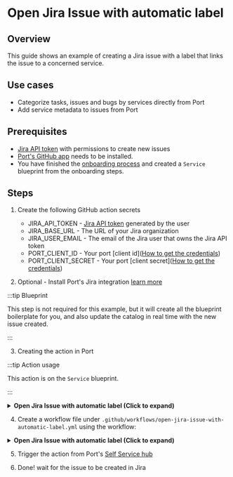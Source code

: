# Open Jira Issue with automatic label

## Overview
This guide shows an example of creating a Jira issue with a label that links the issue to a concerned service.

## Use cases
* Categorize tasks, issues and bugs by services directly from Port
* Add service metadata to issues from Port

## Prerequisites

* [Jira API token](https://support.atlassian.com/atlassian-account/docs/manage-api-tokens-for-your-atlassian-account/) with permissions to create new issues
* [Port's GitHub app](https://github.com/apps/getport-io) needs to be installed.
* You have finished the [onboarding process](/quickstart) and created a `Service` blueprint from the onboarding steps.

## Steps

1. Create the following GitHub action secrets

    * JIRA_API_TOKEN - [Jira API token](https://support.atlassian.com/atlassian-account/docs/manage-api-tokens-for-your-atlassian-account) generated by the user
    * JIRA_BASE_URL - The URL of your Jira organization
    * JIRA_USER_EMAIL - The email of the Jira user that owns the Jira API token
    * PORT_CLIENT_ID - Your port [client id]([How to get the credentials](https://docs.getport.io/build-your-software-catalog/sync-data-to-catalog/api/#find-your-port-credentials))
    * PORT_CLIENT_SECRET - Your port [client secret]([How to get the credentials](https://docs.getport.io/build-your-software-catalog/sync-data-to-catalog/api/#find-your-port-credentials))

2. Optional - Install Port's Jira integration [learn more](https://docs.getport.io/build-your-software-catalog/sync-data-to-catalog/project-management/jira#installation)

:::tip Blueprint

This step is not required for this example, but it will create all the blueprint boilerplate for you, and also update the catalog in real time with the new issue created.

:::

3. Creating the action in Port

:::tip Action usage

This action is on the `Service` blueprint.

:::

<details>
<summary><b>Open Jira Issue with automatic label (Click to expand)</b></summary>

```json showLineNumbers
{
  "identifier": "open_jira_issue_with_automatic_label",
  "title": "Open Jira Issue with automatic label",
  "icon": "Jira",
  "userInputs": {
    "properties": {
      "title": {
        "title": "Title",
        "description": "Title of the Jira issue",
        "icon": "Jira",
        "type": "string"
      },
      "type": {
        "title": "Type",
        "description": "Issue type",
        "icon": "Jira",
        "type": "string",
        "default": "Task",
        "enum": [
          "Task",
          "Story",
          "Bug",
          "Epic"
        ],
        "enumColors": {
          "Task": "blue",
          "Story": "green",
          "Bug": "red",
          "Epic": "pink"
        }
      }
    },
    "required": [
      "title",
      "type"
    ],
    "order": [
      "title",
      "type"
    ]
  },
  "invocationMethod": {
    "type": "GITHUB",
    "org": "<Enter GitHub organization>",
    "repo": "<Enter GitHub repository>",
    "workflow": "open-jira-issue-with-automatic-label.yml",
    "omitUserInputs": false,
    "omitPayload": false,
    "reportWorkflowStatus": true
  },
  "trigger": "DAY-2",
  "description": "Creates a Jira issue with a label to the concerned service.",
  "requiredApproval": false
}
```

</details>

4. Create a workflow file under `.github/workflows/open-jira-issue-with-automatic-label.yml` using the workflow:

<details>
<summary><b>Open Jira Issue with automatic label (Click to expand)</b></summary>

```yaml showLineNumbers
name: Open Jira Issue with automatic label
on:
  workflow_dispatch:
    inputs:
      title:
        required: true
        type: string
      type:
        required: true
        type: string
      port_payload:
        required: true
        description:
          Port's payload, including details for who triggered the action and
          general context (blueprint, run id, etc...)
        type: string
jobs:
  create-entity-in-port-and-update-run:
    runs-on: ubuntu-latest
    steps:
      - name: Login
        uses: atlassian/gajira-login@v3
        env:
          JIRA_BASE_URL: ${{ secrets.JIRA_BASE_URL }}
          JIRA_USER_EMAIL: ${{ secrets.JIRA_USER_EMAIL }}
          JIRA_API_TOKEN: ${{ secrets.JIRA_API_TOKEN }}

      - name: Inform starting of jira issue creation
        uses: port-labs/port-github-action@v1
        with:
          clientId: ${{ secrets.PORT_CLIENT_ID }}
          clientSecret: ${{ secrets.PORT_CLIENT_SECRET }}
          operation: PATCH_RUN
          runId: ${{ fromJson(inputs.port_payload).context.runId }}
          logMessage: |
            Creating a new Jira issue with automatic label.. ⛴️

      - name: Create Jira issue
        id: create
        uses: atlassian/gajira-create@v3
        with:
          project: <PROJECT-KEY> # change the name to your project key
          issuetype: ${{github.event.inputs.type}}
          summary: ${{github.event.inputs.title}}
          fields: '{"labels": ["port-${{ fromJson(inputs.port_payload).context.entity }}"]}'

      - name: Inform creation of Jira issue
        uses: port-labs/port-github-action@v1
        with:
          clientId: ${{ secrets.PORT_CLIENT_ID }}
          clientSecret: ${{ secrets.PORT_CLIENT_SECRET }}
          operation: PATCH_RUN
          link: ${{ secrets.JIRA_BASE_URL }}/browse/${{ steps.create.outputs.issue }}
          runId: ${{ fromJson(inputs.port_payload).context.runId }}
          logMessage: |
            Jira issue created! ✅
            The issue id is: ${{ steps.create.outputs.issue }}

```
</details>

5. Trigger the action from Port's [Self Service hub](https://app.getport.io/self-serve)

6. Done! wait for the issue to be created in Jira
